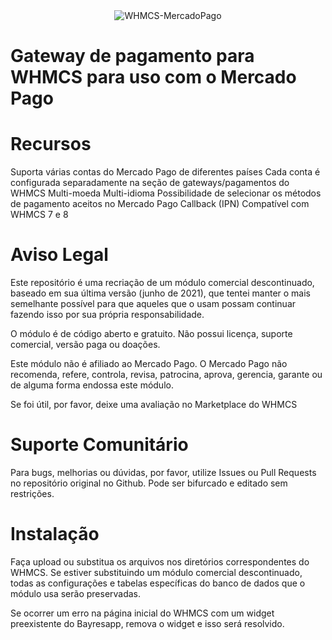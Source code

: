 <div align="center"><img alt="WHMCS-MercadoPago" src="https://marketplace.whmcs.com/product/6720/images/icon200-33f47d0aa2c9182c7307756fa9b0276f.png"></div>

# Gateway de pagamento para WHMCS para uso com o Mercado Pago

# Recursos
Suporta várias contas do Mercado Pago de diferentes países
Cada conta é configurada separadamente na seção de gateways/pagamentos do WHMCS
Multi-moeda
Multi-idioma
Possibilidade de selecionar os métodos de pagamento aceitos no Mercado Pago
Callback (IPN)
Compatível com WHMCS 7 e 8

# Aviso Legal
Este repositório é uma recriação de um módulo comercial descontinuado, baseado em sua última versão (junho de 2021), que tentei manter o mais semelhante possível para que aqueles que o usam possam continuar fazendo isso por sua própria responsabilidade.

O módulo é de código aberto e gratuito. Não possui licença, suporte comercial, versão paga ou doações.

Este módulo não é afiliado ao Mercado Pago. O Mercado Pago não recomenda, refere, controla, revisa, patrocina, aprova, gerencia, garante ou de alguma forma endossa este módulo.

Se foi útil, por favor, deixe uma avaliação no Marketplace do WHMCS

# Suporte Comunitário
Para bugs, melhorias ou dúvidas, por favor, utilize Issues ou Pull Requests no repositório original no Github. Pode ser bifurcado e editado sem restrições.

# Instalação
Faça upload ou substitua os arquivos nos diretórios correspondentes do WHMCS.
Se estiver substituindo um módulo comercial descontinuado, todas as configurações e tabelas específicas do banco de dados que o módulo usa serão preservadas.

Se ocorrer um erro na página inicial do WHMCS com um widget preexistente do Bayresapp, remova o widget e isso será resolvido.

